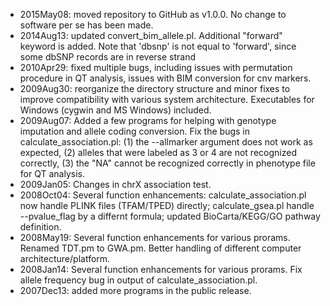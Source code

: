 - 2015May08: moved repository to GitHub as v1.0.0. No change to software per se has been made.
- 2014Aug13: updated convert_bim_allele.pl. Additional "forward" keyword is added. Note that 'dbsnp' is not equal to 'forward', since some dbSNP records are in reverse strand
- 2010Apr29: fixed multiple bugs, including issues with permutation procedure in QT analysis, issues with BIM conversion for cnv markers.
- 2009Aug30: reorganize the directory structure and minor fixes to improve compatibility with various system architecture. Executables for Windows (cygwin and MS Windows) included.
- 2009Aug07: Added a few programs for helping with genotype imputation and allele coding conversion. Fix the bugs in calculate_association.pl: (1) the --allmarker argument does not work as expected, (2) alleles that were labeled as 3 or 4 are not recognized correctly, (3) the "NA" cannot be recognized correctly in phenotype file for QT analysis.
- 2009Jan05: Changes in chrX association test.
- 2008Oct04: Several function enhancements: calculate_association.pl now handle PLINK files (TFAM/TPED) directly; calculate_gsea.pl handle --pvalue_flag by a differnt formula; updated BioCarta/KEGG/GO pathway definition.
- 2008May19: Several function enhancements for various prorams. Renamed TDT.pm to GWA.pm. Better handling of different computer architecture/platform.
- 2008Jan14: Several function enhancements for various prorams. Fix allele frequency bug in output of calculate_association.pl.
- 2007Dec13: added more programs in the public release.

